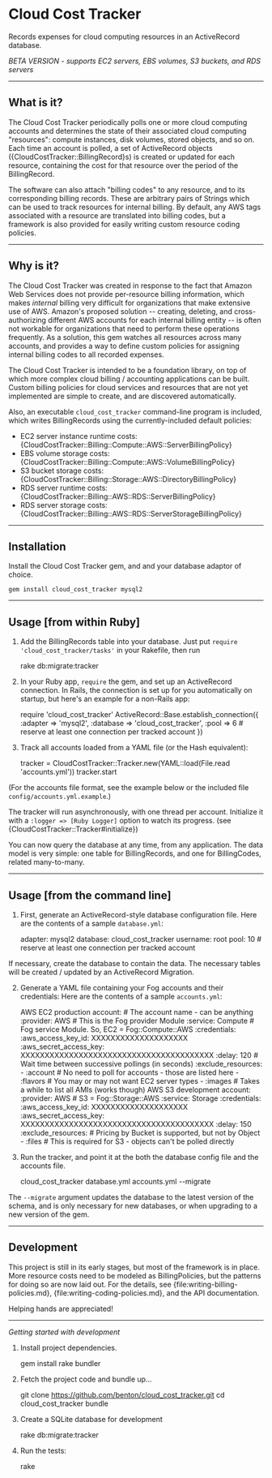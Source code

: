 Cloud Cost Tracker
================
Records expenses for cloud computing resources in an ActiveRecord database.

  *BETA VERSION - supports EC2 servers, EBS volumes, S3 buckets, and RDS servers*


----------------
What is it?
----------------
The Cloud Cost Tracker periodically polls one or more cloud computing accounts and determines the state of their associated cloud computing "resources": compute instances, disk volumes, stored objects, and so on. Each time an account is polled, a set of ActiveRecord objects ({CloudCostTracker::BillingRecord}s) is created or updated for each resource, containing the cost for that resource over the period of the BillingRecord.

The software can also attach "billing codes" to any resource, and to its corresponding billing records. These are arbitrary pairs of Strings which can be used to track resources for internal billing. By default, any AWS tags associated with a resource are translated into billing codes, but a framework is also provided for easily writing custom resource coding policies.

----------------
Why is it?
----------------
The Cloud Cost Tracker was created in response to the fact that Amazon Web Services does not provide per-resource billing information, which makes *internal* billing very difficult for organizations that make extensive use of AWS. Amazon's proposed solution -- creating, deleting, and cross-authorizing different AWS accounts for each internal billing entity -- is often not workable for organizations that need to perform these operations frequently. As a solution, this gem watches all resources across many accounts, and provides a way to define custom policies for assigning internal billing codes to all recorded expenses.

The Cloud Cost Tracker is intended to be a foundation library, on top of which more complex cloud billing / accounting applications can be built. Custom billing policies for cloud services and resources that are not yet implemented are simple to create, and are discovered automatically.

Also, an executable `cloud_cost_tracker` command-line program is included, which writes BillingRecords using the currently-included default policies:

  * EC2 server instance runtime costs:
    {CloudCostTracker::Billing::Compute::AWS::ServerBillingPolicy}
  * EBS volume storage costs:
    {CloudCostTracker::Billing::Compute::AWS::VolumeBillingPolicy}
  * S3 bucket storage costs:
    {CloudCostTracker::Billing::Storage::AWS::DirectoryBillingPolicy}
  * RDS server runtime costs:
    {CloudCostTracker::Billing::AWS::RDS::ServerBillingPolicy}
  * RDS server storage costs:
    {CloudCostTracker::Billing::AWS::RDS::ServerStorageBillingPolicy}


----------------
Installation
----------------
Install the Cloud Cost Tracker gem, and and your database adaptor of choice.

    gem install cloud_cost_tracker mysql2


----------------
Usage [from within Ruby]
----------------
1) Add the BillingRecords table into your database.
  Just put `require 'cloud_cost_tracker/tasks'` in your Rakefile, then run

    rake db:migrate:tracker

2) In your Ruby app, `require` the gem, and set up an ActiveRecord connection. In Rails, the connection is set up for you automatically on startup, but here's an example for a non-Rails app:

    require 'cloud_cost_tracker'
    ActiveRecord::Base.establish_connection({
      :adapter => 'mysql2', :database => 'cloud_cost_tracker',
      :pool => 6    # reserve at least one connection per tracked account
    })

3) Track all accounts loaded from a YAML file (or the Hash equivalent):

    tracker = CloudCostTracker::Tracker.new(YAML::load(File.read 'accounts.yml'))
    tracker.start

  (For the accounts file format, see the example below
    or the included file `config/accounts.yml.example`.)

  The tracker will run asynchronously, with one thread per account. Initialize
  it with a `:logger => [Ruby Logger]` option to watch its progress.
  (see {CloudCostTracker::Tracker#initialize})

You can now query the database at any time, from any application.
The data model is very simple: one table for BillingRecords, and one for
BillingCodes, related many-to-many.


----------------
Usage [from the command line]
----------------
1) First, generate an ActiveRecord-style database configuration file.
   Here are the contents of a sample `database.yml`:

     adapter:   mysql2
     database:  cloud_cost_tracker
     username:  root
     pool:      10  # reserve at least one connection per tracked account

  If necessary, create the database to contain the data. The necessary tables will be created / updated by an ActiveRecord Migration.

2) Generate a YAML file containing your Fog accounts and their credentials:
   Here are the contents of a sample `accounts.yml`:

     AWS EC2 production account:   # The account name - can be anything
       :provider: AWS      # This is the Fog provider Module
       :service: Compute   # Fog service Module. So, EC2 = Fog::Compute::AWS
       :credentials:
         :aws_access_key_id: XXXXXXXXXXXXXXXXXXXX
         :aws_secret_access_key: XXXXXXXXXXXXXXXXXXXXXXXXXXXXXXXXXXXXXXXX
       :delay: 120 # Wait time between successive pollings (in seconds)
       :exclude_resources:
       - :account  # No need to poll for accounts - those are listed here
       - :flavors  # You may or may not want EC2 server types
       - :images   # Takes a while to list all AMIs (works though)
     AWS S3 development account:
       :provider: AWS     # S3 = Fog::Storage::AWS
       :service: Storage
       :credentials:
         :aws_access_key_id: XXXXXXXXXXXXXXXXXXXX
         :aws_secret_access_key: XXXXXXXXXXXXXXXXXXXXXXXXXXXXXXXXXXXXXXXX
       :delay: 150
       :exclude_resources:  # Pricing by Bucket is supported, but not by Object
       - :files # This is required for S3 - objects can't be polled directly

3) Run the tracker, and point it at the both the database config file and the accounts file.

    cloud_cost_tracker database.yml accounts.yml --migrate

  The `--migrate` argument updates the database to the latest version of the schema, and is only necessary for new databases, or when upgrading to a new version of the gem.


----------------
Development
----------------
This project is still in its early stages, but most of the framework is in place.
More resource costs need to be modeled as BillingPolicies,
but the patterns for doing so are now laid out.
For the details, see {file:writing-billing-policies.md},
{file:writing-coding-policies.md}, and the API documentation.

Helping hands are appreciated!

----------------
*Getting started with development*

1) Install project dependencies.

    gem install rake bundler

2) Fetch the project code and bundle up...

    git clone https://github.com/benton/cloud_cost_tracker.git
    cd cloud_cost_tracker
    bundle

3) Create a SQLite database for development

    rake db:migrate:tracker

4) Run the tests:

    rake
